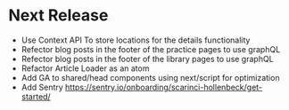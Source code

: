 # Next Release

- Use Context API To store locations for the details functionality
- Refector blog posts in the footer of the practice pages to use graphQL
- Refector blog posts in the footer of the library pages to use graphQL
- Refactor Article Loader as an atom
- Add GA to shared/head components using next/script for optimization
- Add Sentry https://sentry.io/onboarding/scarinci-hollenbeck/get-started/
